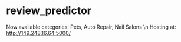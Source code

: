 # review_predictor
Now available categories:
  Pets, Auto Repair, Nail Salons \n
Hosting at: http://149.248.16.64:5000/
